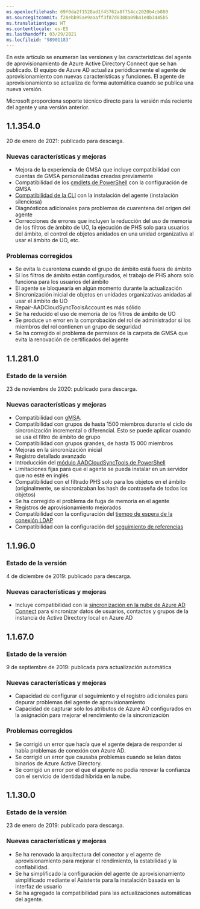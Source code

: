 ```yaml
---
ms.openlocfilehash: 69f0da2f1528ad1f45762a8f754cc2020b4cb880
ms.sourcegitcommit: f28ebb95ae9aaaff3f87d8388a09b41e0b3445b5
ms.translationtype: HT
ms.contentlocale: es-ES
ms.lasthandoff: 03/29/2021
ms.locfileid: "98901183"
---
```

En este artículo se enumeran las versiones y las características del agente de aprovisionamiento de Azure Active Directory Connect que se han publicado. El equipo de Azure AD actualiza periódicamente el agente de aprovisionamiento con nuevas características y funciones. El agente de aprovisionamiento se actualiza de forma automática cuando se publica una nueva versión. 

Microsoft proporciona soporte técnico directo para la versión más reciente del agente y una versión anterior.

## <a name="113540"></a>1.1.354.0

20 de enero de 2021: publicado para descarga.

### <a name="new-features-and-improvements"></a>Nuevas características y mejoras
- Mejora de la experiencia de GMSA que incluye compatibilidad con cuentas de GMSA personalizadas creadas previamente
- Compatibilidad de los [cmdlets de PowerShell](../articles/active-directory/cloud-sync/how-to-gmsa-cmdlets.md) con la configuración de GMSA
- [Compatibilidad de la CLI](../articles/active-directory/cloud-sync/how-to-install-pshell.md) con la instalación del agente (instalación silenciosa)
- Diagnósticos adicionales para problemas de cuarentena del origen del agente
- Correcciones de errores que incluyen la reducción del uso de memoria de los filtros de ámbito de UO, la ejecución de PHS solo para usuarios del ámbito, el control de objetos anidados en una unidad organizativa al usar el ámbito de UO, etc. 


### <a name="fixed-issues"></a>Problemas corregidos
-    Se evita la cuarentena cuando el grupo de ámbito está fuera de ámbito
-   Si los filtros de ámbito están configurados, el trabajo de PHS ahora solo funciona para los usuarios del ámbito
-   El agente se bloquearía en algún momento durante la actualización
-   Sincronización inicial de objetos en unidades organizativas anidadas al usar el ámbito de UO
-   Repair-AADCloudSyncToolsAccount es más sólido
-   Se ha reducido el uso de memoria de los filtros de ámbito de UO
-   Se produce un error en la comprobación del rol de administrador si los miembros del rol contienen un grupo de seguridad
-   Se ha corregido el problema de permisos de la carpeta de GMSA que evita la renovación de certificados del agente







## <a name="112810"></a>1.1.281.0

### <a name="release-status"></a>Estado de la versión

23 de noviembre de 2020: publicado para descarga.

### <a name="new-features-and-improvements"></a>Nuevas características y mejoras

* Compatibilidad con [gMSA](../articles/active-directory/cloud-sync/how-to-prerequisites.md#group-managed-service-accounts).
* Compatibilidad con grupos de hasta 1500 miembros durante el ciclo de sincronización incremental o diferencial. Esto se puede aplicar cuando se usa el filtro de ámbito de grupo
* Compatibilidad con grupos grandes, de hasta 15 000 miembros
* Mejoras en la sincronización inicial
* Registro detallado avanzado
* Introducción del [módulo AADCloudSyncTools de PowerShell](../articles/active-directory/cloud-sync/reference-powershell.md)
* Limitaciones fijas para que el agente se pueda instalar en un servidor que no esté en inglés
* Compatibilidad con el filtrado PHS solo para los objetos en el ámbito (originalmente, se sincronizaban los hash de contraseña de todos los objetos)
* Se ha corregido el problema de fuga de memoria en el agente
* Registros de aprovisionamiento mejorados
* Compatibilidad con la configuración del [tiempo de espera de la conexión LDAP](../articles/active-directory/cloud-sync/how-to-manage-registry-options.md#configure-ldap-connection-timeout) 
* Compatibilidad con la configuración del [seguimiento de referencias](../articles/active-directory/cloud-sync/how-to-manage-registry-options.md#configure-referral-chasing) 


## <a name="11960"></a>1.1.96.0

### <a name="release-status"></a>Estado de la versión

4 de diciembre de 2019: publicado para descarga.

### <a name="new-features-and-improvements"></a>Nuevas características y mejoras

* Incluye compatibilidad con la [sincronización en la nube de Azure AD Connect](../articles/active-directory/cloud-sync/what-is-cloud-sync.md) para sincronizar datos de usuarios, contactos y grupos de la instancia de Active Directory local en Azure AD


## <a name="11670"></a>1.1.67.0

### <a name="release-status"></a>Estado de la versión

9 de septiembre de 2019: publicada para actualización automática

### <a name="new-features-and-improvements"></a>Nuevas características y mejoras

* Capacidad de configurar el seguimiento y el registro adicionales para depurar problemas del agente de aprovisionamiento
* Capacidad de capturar solo los atributos de Azure AD configurados en la asignación para mejorar el rendimiento de la sincronización

### <a name="fixed-issues"></a>Problemas corregidos

* Se corrigió un error que hacía que el agente dejara de responder si había problemas de conexión con Azure AD.
* Se corrigió un error que causaba problemas cuando se leían datos binarios de Azure Active Directory.
* Se corrigió un error por el que el agente no podía renovar la confianza con el servicio de identidad híbrida en la nube.

## <a name="11300"></a>1.1.30.0

### <a name="release-status"></a>Estado de la versión

23 de enero de 2019: publicado para descarga.

### <a name="new-features-and-improvements"></a>Nuevas características y mejoras

* Se ha renovado la arquitectura del conector y el agente de aprovisionamiento para mejorar el rendimiento, la estabilidad y la confiabilidad. 
* Se ha simplificado la configuración del agente de aprovisionamiento simplificado mediante el Asistente para la instalación basada en la interfaz de usuario 
* Se ha agregado la compatibilidad para las actualizaciones automáticas del agente.